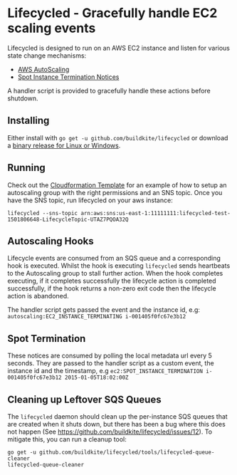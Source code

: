 Lifecycled - Gracefully handle EC2 scaling events
=======================================================

Lifecycled is designed to run on an AWS EC2 instance and listen for various state change mechanisms:

 * [AWS AutoScaling](https://docs.aws.amazon.com/AutoScaling/latest/DeveloperGuide/lifecycle-hooks.html)
 * [Spot Instance Termination Notices](http://docs.aws.amazon.com/AWSEC2/latest/UserGuide/spot-interruptions.html)

A handler script is provided to gracefully handle these actions before shutdown.

Installing
----------

Either install with `go get -u github.com/buildkite/lifecycled` or download a [binary release for Linux or Windows](https://github.com/buildkite/lifecycled/releases).

Running
-------

Check out the [Cloudformation Template](cloudformation/template.yml) for an example of how to setup an autoscaling group with the right permissions and an SNS topic. Once you have the SNS topic, run lifecycled on your aws instance:

```
lifecycled --sns-topic arn:aws:sns:us-east-1:11111111:lifecycled-test-1501806648-LifecycleTopic-UTAZ7PQOA32Q
```

Autoscaling Hooks
-----------------

Lifecycle events are consumed from an SQS queue and a corresponding hook is executed. Whilst the hook is executing `lifecycled` sends heartbeats to the Autoscaling group to stall further action. When the hook completes executing, if it completes successfully the lifecycle action is completed successfully, if the hook returns a non-zero exit code then the lifecycle action is abandoned.

The handler script gets passed the event and the instance id, e.g: `autoscaling:EC2_INSTANCE_TERMINATING i-001405f0fc67e3b12`

Spot Termination
----------------

These notices are consumed by polling the local metadata url every 5 seconds. They are passed to the handler script as a custom event, the instance id and the timestamp, e.g `ec2:SPOT_INSTANCE_TERMINATION i-001405f0fc67e3b12 2015-01-05T18:02:00Z`

Cleaning up Leftover SQS Queues
-------------------------------

The `lifecycled` daemon should clean up the per-instance SQS queues that are created when it shuts down, but there has been a bug where this does not happen (See https://github.com/buildkite/lifecycled/issues/12). To mitigate this, you can run a cleanup tool:

```
go get -u github.com/buildkite/lifecycled/tools/lifecycled-queue-cleaner
lifecycled-queue-cleaner
```
